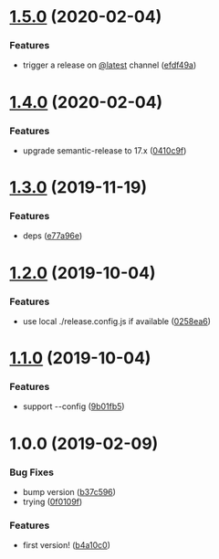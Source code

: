 # [1.5.0](https://github.com/NaturalCycles/semantic-release/compare/v1.4.0...v1.5.0) (2020-02-04)


### Features

* trigger a release on [@latest](https://github.com/latest) channel ([efdf49a](https://github.com/NaturalCycles/semantic-release/commit/efdf49a3dcd8f7fc815d75ccbf41fd7360060944))

# [1.4.0](https://github.com/NaturalCycles/semantic-release/compare/v1.3.0...v1.4.0) (2020-02-04)


### Features

* upgrade semantic-release to 17.x ([0410c9f](https://github.com/NaturalCycles/semantic-release/commit/0410c9fc9f22c0770742f8e15244ed896aeb9a4f))

# [1.3.0](https://github.com/NaturalCycles/semantic-release/compare/v1.2.0...v1.3.0) (2019-11-19)


### Features

* deps ([e77a96e](https://github.com/NaturalCycles/semantic-release/commit/e77a96e70aecf1d7408fc95fa74d83131a5d649a))

# [1.2.0](https://github.com/NaturalCycles/semantic-release/compare/v1.1.0...v1.2.0) (2019-10-04)


### Features

* use local ./release.config.js if available ([0258ea6](https://github.com/NaturalCycles/semantic-release/commit/0258ea6))

# [1.1.0](https://github.com/NaturalCycles/semantic-release/compare/v1.0.0...v1.1.0) (2019-10-04)


### Features

* support --config ([9b01fb5](https://github.com/NaturalCycles/semantic-release/commit/9b01fb5))

# 1.0.0 (2019-02-09)


### Bug Fixes

* bump version ([b37c596](https://github.com/NaturalCycles/semantic-release/commit/b37c596))
* trying ([0f0109f](https://github.com/NaturalCycles/semantic-release/commit/0f0109f))


### Features

* first version! ([b4a10c0](https://github.com/NaturalCycles/semantic-release/commit/b4a10c0))
